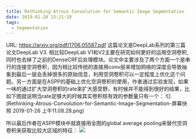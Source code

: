 ```yaml
---
title: Rethinking Atrous Convolution for Semantic Image Segmentation
date: 2019-01-28 13:21:19
tags:
  - Segmentation
---
```

URL: https://arxiv.org/pdf/1706.05587.pdf
这篇论文是DeepLab系列的第三篇论文DeepLab V3. 相比较DeepLab V1和V2主要在研究如何更好的运用空洞卷积, 同时也去掉了之前的DenseCRF后处理模块。论文中主要涉及了两个方面一个是串行的连接空洞卷积，因为相比较传统的直接用conv层来增加网络的深度会导致抽象到最后一层会丢掉很多的原始信息，利用空洞卷积可以一定程度上优化这个问题。另一方面是在ASPP的基础上优化空洞卷积的使用，作者通过实验发现，如果一味的通过扩大空洞卷积的rate来扩大感受野，有时候并不能得到很好的结果，比如下图就说明当rate足够大的时候其实卷积核有效的参数量只有一个：
![](Rethinking-Atrous-Convolution-for-Semantic-Image-Segmentation-屏幕快照 2019-01-26 上午11.08.28.png)

所以最后作者在ASPP模块中就直接用全图的global average pooling来替代空洞卷积来获取比较大区域的特征：
![](Rethinking-Atrous-Convolution-for-Semantic-Image-Segmentation-20181221233024.png)

